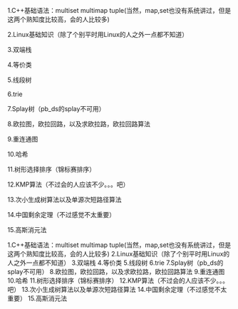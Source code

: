 1.C++基础语法：multiset multimap tuple(当然，map,set也没有系统讲过，但是这两个熟知度比较高，会的人比较多)

2.Linux基础知识（除了个别平时用Linux的人之外一点都不知道）

3.双端栈

4.等价类

5.线段树

6.trie

7.Splay树（pb_ds的splay不可用）

8.欧拉图，欧拉回路，以及求欧拉路，欧拉回路算法

9.重连通图

10.哈希

11.树形选择排序（锦标赛排序）

12.KMP算法（不过会的人应该不少。。。吧）

13.次小生成树算法以及单源次短路径算法

14.中国剩余定理（不过感觉不太重要）

15.高斯消元法

1.C++基础语法：multiset multimap tuple(当然，map,set也没有系统讲过，但是这两个熟知度比较高，会的人比较多)
2.Linux基础知识（除了个别平时用Linux的人之外一点都不知道）
3.双端栈
4.等价类
5.线段树
6.trie
7.Splay树（pb_ds的splay不可用）
8.欧拉图，欧拉回路，以及求欧拉路，欧拉回路算法
9.重连通图
10.哈希
11.树形选择排序（锦标赛排序）
12.KMP算法（不过会的人应该不少。。。吧）
13.次小生成树算法以及单源次短路径算法
14.中国剩余定理（不过感觉不太重要）
15.高斯消元法
